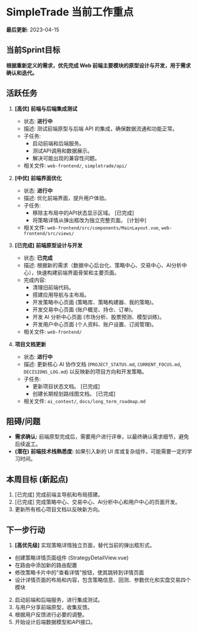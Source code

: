 # SimpleTrade 当前工作重点

**最后更新**: 2023-04-15

## 当前Sprint目标
**根据重新定义的需求，优先完成 Web 前端主要模块的原型设计与开发，用于需求确认和迭代。**

## 活跃任务

1.  **[高优]** **前端与后端集成测试**
    *   状态: **进行中**
    *   描述: 测试前端原型与后端 API 的集成，确保数据流通和功能正常。
    *   子任务:
        *   启动前端和后端服务。
        *   测试API调用和数据展示。
        *   解决可能出现的兼容性问题。
    *   相关文件: `web-frontend/`, `simpletrade/api/`

2.  **[中优]** **前端界面优化**
    *   状态: **进行中**
    *   描述: 优化前端界面，提升用户体验。
    *   子任务:
        *   移除主布局中的API状态显示区域。 [已完成]
        *   将策略详情从弹出框改为独立完整页面。 [计划中]
    *   相关文件: `web-frontend/src/components/MainLayout.vue`, `web-frontend/src/views/`

3.  **[已完成]** **前端原型设计与开发**
    *   状态: **已完成**
    *   描述: 根据新的需求（数据中心后台化、策略中心、交易中心、AI分析中心），快速构建前端界面骨架和主要页面。
    *   完成内容:
        *   清理旧前端代码。
        *   搭建应用导航与主布局。
        *   开发策略中心页面 (策略库、策略构建器、我的策略)。
        *   开发交易中心页面 (账户概览、持仓、订单)。
        *   开发 AI 分析中心页面 (市场分析、股票预测、模型训练)。
        *   开发用户中心页面 (个人资料、账户设置、订阅管理)。
    *   相关文件: `web-frontend/`

3.  **项目文档更新**
    *   状态: **进行中**
    *   描述: 更新核心 AI 协作文档 (`PROJECT_STATUS.md`, `CURRENT_FOCUS.md`, `DECISIONS_LOG.md`) 以反映新的项目方向和开发策略。
    *   子任务:
        *   更新项目状态文档。 [已完成]
        *   创建长期规划路线图文档。 [已完成]
    *   相关文件: `ai_context/`, `docs/long_term_roadmap.md`

## 阻碍/问题

*   **需求确认:** 前端原型完成后，需要用户进行评审，以最终确认需求细节，避免后续返工。
*   **(潜在)** **前端技术栈熟悉度:** 如果引入新的 UI 库或复杂组件，可能需要一定的学习时间。

## 本周目标 (新起点)
1.  [已完成] 完成前端主导航和布局搭建。
2.  [已完成] 完成策略中心、交易中心、AI分析中心和用户中心的页面开发。
3.  更新所有核心项目文档以反映新方向。

## 下一步行动
1.  **[高优先级]** 实现策略详情独立页面，替代当前的弹出框形式。
   - 创建策略详情页面组件 (StrategyDetailView.vue)
   - 在路由中添加新的路由配置
   - 修改策略卡片中的"查看详情"按钮，使其跳转到详情页面
   - 设计详情页面的布局和内容，包含策略信息、回测、参数优化和实盘交易四个模块
2.  启动前端和后端服务，进行集成测试。
3.  与用户分享前端原型，收集反馈。
4.  根据用户反馈进行必要的调整。
5.  开始设计后端数据模型和API接口。
